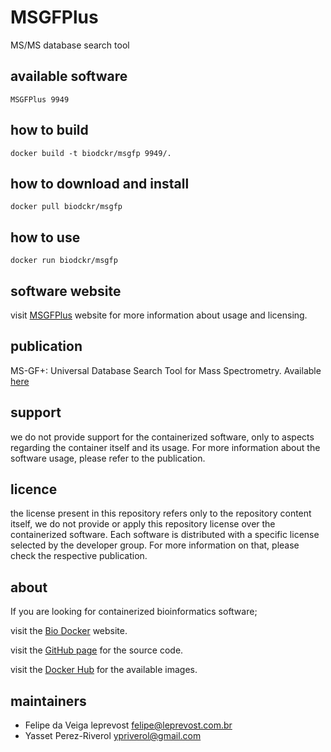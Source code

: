MSGFPlus
=====
MS/MS database search tool


available software
--------
`MSGFPlus 9949`


how to build
------------
`docker build -t biodckr/msgfp 9949/.`


how to download and install
---------------------------
`docker pull biodckr/msgfp`


how to use
------------
`docker run biodckr/msgfp`


software website
----------------
visit [MSGFPlus](http://proteomics.ucsd.edu/Software/MSGFPlus/) website for more information about usage and licensing.


publication
-----------
MS-GF+: Universal Database Search Tool for Mass Spectrometry.
Available [here](http://www.nature.com/ncomms/2014/141031/ncomms6277/abs/ncomms6277.html)


support
-------
we do not provide support for the containerized software, only to aspects regarding the container itself
and its usage. For more information about the software usage, please refer to the publication.


licence
-------
the license present in this repository refers only to the repository content itself, we do not provide or
apply this repository license over the containerized software. Each software is distributed with a specific
license selected by the developer group. For more information on that, please check the respective publication.


about
-----
If you are looking for containerized bioinformatics software;

visit the [Bio Docker](http://biodocker.github.io "Bio Docker") website.

visit the [GitHub page](https://github.com/BioDocker/) for the source code.

visit the [Docker Hub](https://registry.hub.docker.com/repos/biodckr/) for the available images.


maintainers
-----------
* Felipe da Veiga leprevost <felipe@leprevost.com.br>
* Yasset Perez-Riverol <ypriverol@gmail.com>
